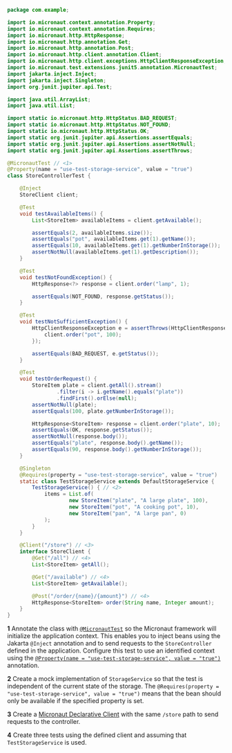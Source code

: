 ```java
package com.example;

import io.micronaut.context.annotation.Property;
import io.micronaut.context.annotation.Requires;
import io.micronaut.http.HttpResponse;
import io.micronaut.http.annotation.Get;
import io.micronaut.http.annotation.Post;
import io.micronaut.http.client.annotation.Client;
import io.micronaut.http.client.exceptions.HttpClientResponseException;
import io.micronaut.test.extensions.junit5.annotation.MicronautTest;
import jakarta.inject.Inject;
import jakarta.inject.Singleton;
import org.junit.jupiter.api.Test;

import java.util.ArrayList;
import java.util.List;

import static io.micronaut.http.HttpStatus.BAD_REQUEST;
import static io.micronaut.http.HttpStatus.NOT_FOUND;
import static io.micronaut.http.HttpStatus.OK;
import static org.junit.jupiter.api.Assertions.assertEquals;
import static org.junit.jupiter.api.Assertions.assertNotNull;
import static org.junit.jupiter.api.Assertions.assertThrows;

@MicronautTest // <1>
@Property(name = "use-test-storage-service", value = "true")
class StoreControllerTest {

    @Inject
    StoreClient client;

    @Test
    void testAvailableItems() {
        List<StoreItem> availableItems = client.getAvailable();

        assertEquals(2, availableItems.size());
        assertEquals("pot", availableItems.get(1).getName());
        assertEquals(10, availableItems.get(1).getNumberInStorage());
        assertNotNull(availableItems.get(1).getDescription());
    }

    @Test
    void testNotFoundException() {
        HttpResponse<?> response = client.order("lamp", 1);

        assertEquals(NOT_FOUND, response.getStatus());
    }

    @Test
    void testNotSufficientException() {
        HttpClientResponseException e = assertThrows(HttpClientResponseException.class, () -> {
            client.order("pot", 100);
        });

        assertEquals(BAD_REQUEST, e.getStatus());
    }

    @Test
    void testOrderRequest() {
        StoreItem plate = client.getAll().stream()
                .filter(i -> i.getName().equals("plate"))
                .findFirst().orElse(null);
        assertNotNull(plate);
        assertEquals(100, plate.getNumberInStorage());

        HttpResponse<StoreItem> response = client.order("plate", 10);
        assertEquals(OK, response.getStatus());
        assertNotNull(response.body());
        assertEquals("plate", response.body().getName());
        assertEquals(90, response.body().getNumberInStorage());
    }

    @Singleton
    @Requires(property = "use-test-storage-service", value = "true")
    static class TestStorageService extends DefaultStorageService {
        TestStorageService() { // <2>
            items = List.of(
                    new StoreItem("plate", "A large plate", 100),
                    new StoreItem("pot", "A cooking pot", 10),
                    new StoreItem("pan", "A large pan", 0)
            );
        }
    }

    @Client("/store") // <3>
    interface StoreClient {
        @Get("/all") // <4>
        List<StoreItem> getAll();

        @Get("/available") // <4>
        List<StoreItem> getAvailable();

        @Post("/order/{name}/{amount}") // <4>
        HttpResponse<StoreItem> order(String name, Integer amount);
    }
}
```
**1** Annotate the class with [`@MicronautTest`](https://micronaut-projects.github.io/micronaut-test/latest/api/io/micronaut/test/annotation/MicronautTest.html) so the Micronaut framework will initialize the application context. This enables you to inject beans using the Jakarta `@Inject` annotation and to send requests to the `StoreController` defined in the application. Configure this test to use an identified context using the [`@Property(name = "use-test-storage-service", value = "true")`](https://docs.micronaut.io/4.2.1/api/io/micronaut/context/annotation/Property.html) annotation.

**2** Create a mock implementation of `StorageService` so that the test is independent of the current state of the storage. The `@Requires(property = "use-test-storage-service", value = "true")` means that the bean should only be available if the specified property is set.

**3** Create a [Micronaut Declarative Client](https://docs.micronaut.io/4.2.1/guide/#clientAnnotation) with the same `/store` path to send requests to the controller.

**4** Create three tests using the defined client and assuming that `TestStorageService` is used.
